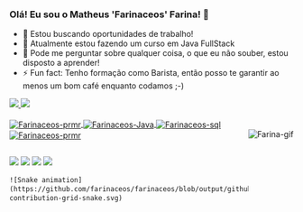 ### Olá! Eu sou o Matheus 'Farinaceos' Farina! 👋

- 🔭 Estou buscando oportunidades de trabalho!
- 🌱 Atualmente estou fazendo um curso em Java FullStack
- 💬 Pode me perguntar sobre qualquer coisa, o que eu não souber, estou disposto a aprender!
- ⚡ Fun fact: Tenho formação como Barista, então posso te garantir ao menos um bom café enquanto codamos ;-)

 <div>
  <a href="https://github.com/farinaceos">
  <img height="180em" src="https://github-readme-stats.vercel.app/api?username=farinaceos&show_icons=true&theme=dracula&include_all_commits=true&count_private=true"/>
  <img height="180em" src="https://github-readme-stats.vercel.app/api/top-langs/?username=farinaceos&layout=compact&langs_count=7&theme=dracula"/>
</div>  
<div style="display: inline_block"><br>
  <img align="center" alt="Farinaceos-prmr" height="40" width="50" src="https://cdn.jsdelivr.net/gh/devicons/devicon/icons/javascript/javascript-original.svg">
  <img align="center" alt="Farinaceos-Java" height="40" width="50" src="https://cdn.jsdelivr.net/gh/devicons/devicon/icons/java/java-original.svg">
  <img align="center" alt="Farinaceos-sql" height="40" width="50" src="https://cdn.jsdelivr.net/gh/devicons/devicon/icons/mysql/mysql-plain.svg">
  <img align="center" alt="Farinaceos-prmr" height="40" width="50" src="https://cdn.jsdelivr.net/gh/devicons/devicon/icons/premierepro/premierepro-original.svg">
  <img align="right" alt="Farina-gif" height="160" src="https://media.discordapp.net/attachments/752320124966535179/880519089364279326/Webp.net-gifmaker.gif">
</div>
  
  ##
  
<div>
  <a href="https://www.youtube.com/channel/UCNzmi-FZuxMiZeszXFAOiig" target="_blank"><img src="https://img.shields.io/badge/YouTube-FF0000?style=for-the-badge&logo=youtube&logoColor=white" target="_blank"></a>
  <a href="https://instagram.com/matheusfarina" target="_blank"><img src="https://img.shields.io/badge/-Instagram-%23E4405F?style=for-the-badge&logo=instagram&logoColor=white" target="_blank"></a>
 	<a href="https://www.twitch.tv/farinaceos" target="_blank"><img src="https://img.shields.io/badge/Twitch-9146FF?style=for-the-badge&logo=twitch&logoColor=white" target="_blank"></a>
  <a href="https://www.linkedin.com/in/matheus-farina-133226160/" target="_blank"><img src="https://img.shields.io/badge/-LinkedIn-%230077B5?style=for-the-badge&logo=linkedin&logoColor=white" target="_blank"></a> 
</div>
  
    ![Snake animation](https://github.com/farinaceos/farinaceos/blob/output/github-contribution-grid-snake.svg)
  
